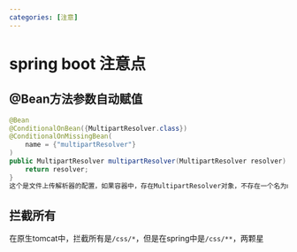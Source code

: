 ```yaml
---
categories: [注意]
---
```


# spring boot 注意点

## @Bean方法参数自动赋值

```java
@Bean
@ConditionalOnBean({MultipartResolver.class})
@ConditionalOnMissingBean(
    name = {"multipartResolver"}
)
public MultipartResolver multipartResolver(MultipartResolver resolver) {
    return resolver;
}
这个是文件上传解析器的配置，如果容器中，存在MultipartResolver对象，不存在一个名为multipartResolver的bean，那么就会执行这个方法，在使用@Bean注解的方法中，如果参数是一个对象的话，那么在创建此bean的时候，就会从容器中，寻找此类对象，并将此类对象自动赋值给这个对象，此操作可以防止，我们使用其他方法配置文件上传解析器的时候，没有使用规范的bean名字multipartResolver
```





## 拦截所有

在原生tomcat中，拦截所有是`/css/*`，但是在spring中是`/css/**`，两颗星
